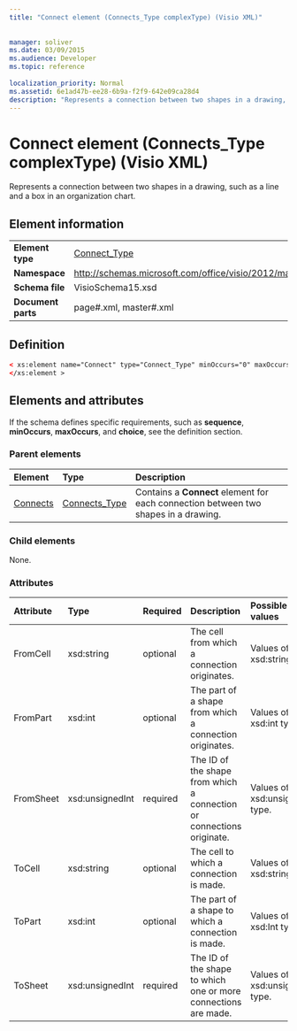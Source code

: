 ```yaml
---
title: "Connect element (Connects_Type complexType) (Visio XML)"
 
 
manager: soliver
ms.date: 03/09/2015
ms.audience: Developer
ms.topic: reference
 
localization_priority: Normal
ms.assetid: 6e1ad47b-ee28-6b9a-f2f9-642e09ca28d4
description: "Represents a connection between two shapes in a drawing, such as a line and a box in an organization chart."
---
```


# Connect element (Connects_Type complexType) (Visio XML)

Represents a connection between two shapes in a drawing, such as a line and a box in an organization chart.
  
## Element information

|||
|:-----|:-----|
|**Element type** <br/> |[Connect_Type](connect_type-complextypevisio-xml.md) <br/> |
|**Namespace** <br/> |http://schemas.microsoft.com/office/visio/2012/main  <br/> |
|**Schema file** <br/> |VisioSchema15.xsd  <br/> |
|**Document parts** <br/> |page#.xml, master#.xml  <br/> |
   
## Definition

```XML
< xs:element name="Connect" type="Connect_Type" minOccurs="0" maxOccurs="unbounded" >
</xs:element >
```

## Elements and attributes

If the schema defines specific requirements, such as **sequence**, **minOccurs**, **maxOccurs**, and **choice**, see the definition section. 
  
### Parent elements

|**Element**|**Type**|**Description**|
|:-----|:-----|:-----|
|[Connects](connects-element-pagecontents_type-complextypevisio-xml.md) <br/> |[Connects_Type](connects_type-complextypevisio-xml.md) <br/> |Contains a **Connect** element for each connection between two shapes in a drawing.  <br/> |
   
### Child elements

None.
  
### Attributes

|**Attribute**|**Type**|**Required**|**Description**|**Possible values**|
|:-----|:-----|:-----|:-----|:-----|
|FromCell  <br/> |xsd:string  <br/> |optional  <br/> |The cell from which a connection originates.  <br/> |Values of the xsd:string type.  <br/> |
|FromPart  <br/> |xsd:int  <br/> |optional  <br/> |The part of a shape from which a connection originates.  <br/> |Values of the xsd:int type.  <br/> |
|FromSheet  <br/> |xsd:unsignedInt  <br/> |required  <br/> |The ID of the shape from which a connection or connections originate.  <br/> |Values of the xsd:unsignedInt type.  <br/> |
|ToCell  <br/> |xsd:string  <br/> |optional  <br/> |The cell to which a connection is made.  <br/> |Values of the xsd:string type.  <br/> |
|ToPart  <br/> |xsd:int  <br/> |optional  <br/> |The part of a shape to which a connection is made.  <br/> |Values of the xsd:Int type.  <br/> |
|ToSheet  <br/> |xsd:unsignedInt  <br/> |required  <br/> |The ID of the shape to which one or more connections are made.  <br/> |Values of the xsd:unsignedInt type.  <br/> |
   

